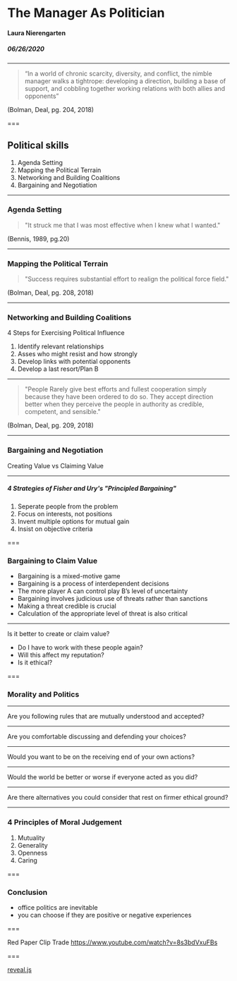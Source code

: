<!-- .slide: style="text-align: left;"> -->
# The Manager As Politician

#### Laura Nierengarten
##### 06/26/2020

---

> “In a world of chronic scarcity, diversity, and conflict, the nimble manager walks a tightrope: developing a direction, building a base of support, and cobbling together working relations with both allies and opponents” 

(Bolman, Deal, pg. 204, 2018)

===

## Political skills

1. Agenda Setting
2. Mapping the Political Terrain
3. Networking and Building Coalitions
4. Bargaining and Negotiation

---

### Agenda Setting

> "It struck me that I was most effective when I knew what I wanted."
 
 (Bennis, 1989, pg.20)

---

### Mapping the Political Terrain

> "Success requires substantial effort to realign the political force field." 

(Bolman, Deal, pg. 208, 2018)

---

### Networking and Building Coalitions

4 Steps for Exercising Political Influence
1. Identify relevant relationships
2. Asses who might resist and how strongly
3. Develop links with potential opponents 
4. Develop a last resort/Plan B

---

> "People Rarely give best efforts and fullest cooperation simply because they have been ordered to do so. They accept direction better when they perceive the people in authority as credible, competent, and sensible." 

(Bolman, Deal, pg. 209, 2018)

---

### Bargaining and Negotiation

Creating Value
vs
Claiming Value

---
##### 4 Strategies of Fisher and Ury's "Principled Bargaining"

1. Seperate people from the problem
2. Focus on interests, not positions
3. Invent multiple options for mutual gain
4. Insist on objective criteria 

===

### Bargaining to Claim Value

- Bargaining is a mixed-motive game
- Bargaining is a process of interdependent decisions
- The more player A can control play B’s level of uncertainty
- Bargaining involves judicious use of threats rather than sanctions
- Making a threat credible is crucial
- Calculation of the appropriate level of threat is also critical 

---

Is it better to create or claim value?
 - Do I have to work with these people again?
 - Will this affect my reputation?
 - Is it ethical?
 
===

### Morality and Politics

---

Are you following rules that are mutually understood and accepted? 

--- 

Are you comfortable discussing and defending your choices?

---

Would you want to be on the receiving end of your own actions? 

---

Would the world be better or worse if everyone acted as you did?  

---

Are there alternatives you could consider that rest on firmer ethical ground? 

---

### 4 Principles of Moral Judgement
1. Mutuality
2. Generality
3. Openness
4. Caring

===

### Conclusion

- office politics are inevitable
- you can choose if they are positive or negative experiences


===



Red Paper Clip Trade
https://www.youtube.com/watch?v=8s3bdVxuFBs

===

[reveal.js](https://revealjs.com/)
